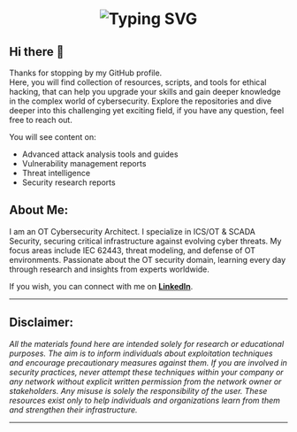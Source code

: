 

<h1 align="center">
  <img src="https://readme-typing-svg.herokuapp.com?font=Fira+Code&size=28&duration=3000&pause=1000&color=FF0000&center=true&vCenter=true&width=700&lines=Welcome+to+my+World+of+Ethical+Hacking" alt="Typing SVG" />
</h1>

## Hi there 👋
Thanks for stopping by my GitHub profile.  
Here, you will find collection of resources, scripts, and tools for ethical hacking, that can help you upgrade your skills and gain deeper knowledge in the complex world of cybersecurity. Explore the repositories and dive deeper into this challenging yet exciting field, if you have any question, feel free to reach out.  

You will see content on:  
- Advanced attack analysis tools and guides  
- Vulnerability management reports  
- Threat intelligence  
- Security research reports  

## About Me:
I am an OT Cybersecurity Architect. I specialize in ICS/OT & SCADA Security, securing critical infrastructure against evolving cyber threats. My focus areas include IEC 62443, threat modeling, and defense of OT environments. Passionate about the OT security domain, learning every day through research and insights from experts worldwide.  

If you wish, you can connect with me on [**LinkedIn**](https://www.linkedin.com/in/asmz/).
<hr>

## Disclaimer: 
*All the materials found here are intended solely for research or educational purposes. The aim is to inform individuals about exploitation techniques and encourage precautionary measures against them. If you are involved in security practices, never attempt these techniques within your company or any network without explicit written permission from the network owner or stakeholders. Any misuse is solely the responsibility of the user. These resources exist only to help individuals and organizations learn from them and strengthen their infrastructure.*

<hr>

<!--
**asmz23/asmz23** is a ✨ _special_ ✨ repository because its `README.md` (this file) appears on your GitHub profile.

Here are some ideas to get you started:

- 🔭 I’m currently working on .....
- 🌱 I’m currently learning .....
- 👯 I’m looking to collaborate on ...
- 🤔 I’m looking for help with ...
- 💬 Ask me about ...
- 📫 How to reach me: ......
- 😄 Pronouns: ...
- ⚡ Fun fact: .....
-->
